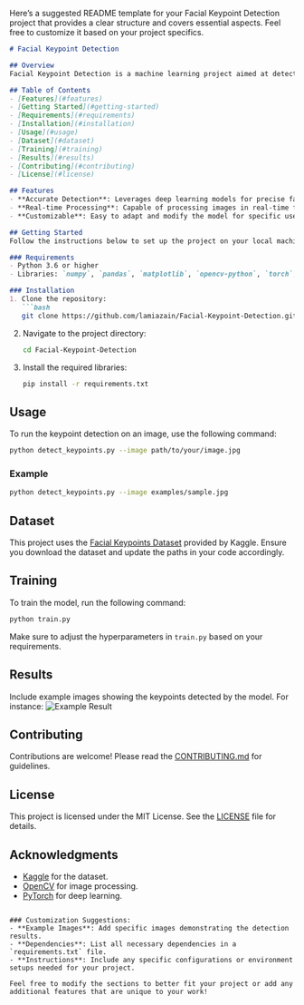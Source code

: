 Here’s a suggested README template for your Facial Keypoint Detection project that provides a clear structure and covers essential aspects. Feel free to customize it based on your project specifics.

```markdown
# Facial Keypoint Detection

## Overview
Facial Keypoint Detection is a machine learning project aimed at detecting key facial features such as eyes, nose, and mouth from images. This project utilizes deep learning techniques to accurately identify these points, enabling various applications like emotion recognition, facial recognition, and augmented reality.

## Table of Contents
- [Features](#features)
- [Getting Started](#getting-started)
- [Requirements](#requirements)
- [Installation](#installation)
- [Usage](#usage)
- [Dataset](#dataset)
- [Training](#training)
- [Results](#results)
- [Contributing](#contributing)
- [License](#license)

## Features
- **Accurate Detection**: Leverages deep learning models for precise facial keypoint identification.
- **Real-time Processing**: Capable of processing images in real-time for applications.
- **Customizable**: Easy to adapt and modify the model for specific use cases.

## Getting Started
Follow the instructions below to set up the project on your local machine for development and testing purposes.

### Requirements
- Python 3.6 or higher
- Libraries: `numpy`, `pandas`, `matplotlib`, `opencv-python`, `torch`, `torchvision`, etc.

### Installation
1. Clone the repository:
   ```bash
   git clone https://github.com/lamiazain/Facial-Keypoint-Detection.git
   ```
2. Navigate to the project directory:
   ```bash
   cd Facial-Keypoint-Detection
   ```
3. Install the required libraries:
   ```bash
   pip install -r requirements.txt
   ```

## Usage
To run the keypoint detection on an image, use the following command:
```bash
python detect_keypoints.py --image path/to/your/image.jpg
```

### Example
```bash
python detect_keypoints.py --image examples/sample.jpg
```

## Dataset
This project uses the [Facial Keypoints Dataset](https://www.kaggle.com/c/facial-keypoints-detection/data) provided by Kaggle. Ensure you download the dataset and update the paths in your code accordingly.

## Training
To train the model, run the following command:
```bash
python train.py
```
Make sure to adjust the hyperparameters in `train.py` based on your requirements.

## Results
Include example images showing the keypoints detected by the model. For instance:
![Example Result](path/to/example/result.png)

## Contributing
Contributions are welcome! Please read the [CONTRIBUTING.md](CONTRIBUTING.md) for guidelines.

## License
This project is licensed under the MIT License. See the [LICENSE](LICENSE) file for details.

## Acknowledgments
- [Kaggle](https://www.kaggle.com) for the dataset.
- [OpenCV](https://opencv.org/) for image processing.
- [PyTorch](https://pytorch.org/) for deep learning.

```

### Customization Suggestions:
- **Example Images**: Add specific images demonstrating the detection results.
- **Dependencies**: List all necessary dependencies in a `requirements.txt` file.
- **Instructions**: Include any specific configurations or environment setups needed for your project.

Feel free to modify the sections to better fit your project or add any additional features that are unique to your work!
